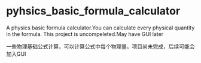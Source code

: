 # pyhsics_basic_formula_calculator
A physics basic formula calculator.You can calculate every physical quantity in the formula.
This project is uncompeleted.May have GUI later

一些物理基础公式计算，可以计算公式中每个物理量。项目尚未完成，后续可能会加入GUI
